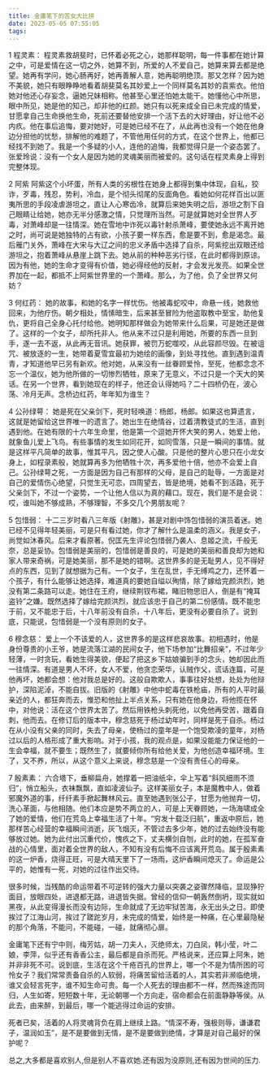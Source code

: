 ```yaml
---
title: 金庸笔下的苦女大比拼
date: 2023-05-05 07:55:05
tags:
---
```


1 程灵素：
程灵素救胡斐时，已怀着必死之心，她那样聪明，每一件事都在她计算之中，可是爱情在这一切之外，她算不到，所爱的人不爱自己，她算来算去都是绝望。她再有学问，她心肠再好，她再善解人意，她再聪明绝顶。那又怎样？因为她不美貌，她只有眼睁睁地看着胡斐莫名其妙爱上一个同样莫名其妙的袁紫衣。他怕她对他还心存妄念，逼她兄妹相称。他甚至心里还怕她太能干。她懂他心中所思，眼中所见，她是他的知己，却非他的红颜。她只有以死来成全自已未完成的情爱，甘愿拿自己生命换他生命，死前还要替他安排一个活下去的大好理由，好让他不必内疚。他在事后追悔，要对她好，可是她已经不在了，从此再也没有一个她在他身边分担他的忧愁，排解他的难题了，不管他用任何的方式，在这个世界上，他都已经找不到她了。我是一个多疑的小人，连他的追悔，我都觉得只是一个姿态罢了。张爱玲说：没有一个女人是因为她的灵魂美丽而被爱的。这句话在程灵素身上得到完整体现。

2 阿紫
阿紫这个小坏蛋，所有人类的劣根性在她身上都得到集中体现，自私，狡诈，歹毒，残忍，势利，冷血，是个彻头彻尾的反面角色。看她如何花样百出以匪夷所思的手段凌虐游坦之，直让人心寒齿冷，就算后来她失明之后，游坦之割下自己眼睛让给她，她亦无半分感激之情，只觉理所当然。可是就算她对全世界人歹毒，对萧峰却是一往情深。她在雪地中诈死以毒针射杀萧峰，要使她永远不离开她之时，尚可说是她独特的占有欲，小孩子要一样东西，愈是要不到，愈是渴念。最后雁门关外，萧峰在大宋与大辽之间的忠义矛盾中选择了自杀，阿紫挖出双眼还给游坦之，抱着萧峰从悬崖上跳下去。她从前的种种恶劣行径，在此时都得到原谅。因为有他，她的生命才变得有价值，她必得经他的反射，才会发光发亮。如果全世界加在一起，都抵不上阿紫世界里的一个萧峰。那么，为了他，负了全世界又何妨？

3 何红药：
她的故事，和她的名字一样忧伤。他被毒蛇咬中，命悬一线，她救他回来，为他疗伤。朝夕相处，情愫暗生，后来甚至冒险为他盗取教中至宝，助他复仇，更将自己全身心托付给他。她明知那样做会为她带来什么后果，可是她还是做了。这样的一个女子，却所托非人。他从来不过只是利用她，所要的东西一旦到手，遂一去不返，从此再无音讯。她获罪，被罚万蛇噬咬，从此容颜尽毁。在被诅咒、被放逐的一生，她带着夏雪宜最初为她绘的画像，到处寻找他。直到遇到温青青，才知道他早已另有新欢。他对她，从来没有一丝眷顾爱怜，至死，他都念念不忘一个温仪，她为他所做的一切惨烈牺牲，原来了无意义，不过只是一个天大的笑话。在另一个世界，看到她现在的样子，他还会认得她吗？二十四桥仍在，波心荡、冷月无声。念桥边红药，年年知为谁生？

4 公孙绿萼：
她是死在父亲剑下，死时轻唤道：杨郎，杨郎。如果这也算遗言，这就是她留给这世界唯一的遗言了。她出生在绝情谷，过着清教徒式的生活，直到遇到他。在她有限的十六年生命里，他是第一个逗她开怀大笑的男人，她爱上他，就象鱼儿爱上飞鸟。有些事情的发生如同花开，如同雪落，只是一瞬间的事情。就是这样平凡简单的故事，惟其平凡，因之使人心酸。只是他的整片心思只在小龙女身上，如程录素般，她就算再多为他牺牲十次，再多爱他十倍，他亦不会爱上自己。公孙绿萼之死，一方面是因为自己有那样的父母，是自己的耻辱，一方面是对自己的爱情伤心绝望，只觉生无可恋，四周望去，皆是绝境，她看不到活路，死于父亲剑下，不过一个姿势，一个让他人信以为真的藉口。现在，我们是不是会说：哎，谁叫她不够成熟，不够理智，不多交几个男朋友呢？

5 包惜弱：
十二三岁时看八三年版《射雕》，甚是对剧中饰包惜弱的演员着迷。她已经不见得年轻美丽，可是只有看过她，你才了解什么是温柔的涵义。我是女子，尚觉如沐春风。后来才看原著。倪匡先生评论包惜弱乃袭人、息姬之流，千般无奈，总是妥协。包惜弱是美丽的，包惜弱是善良的，可是她的美丽和善良却为她和家人带来奇祸，可是她美丽，那不是她的错啊。这世界多的是无耻男人，见不得好点的东西，见到了就想据为己有。一个女子，生在乱世，手无缚鸡之力，还怀着一个孩子，有什么能够让她选择，难道真的要她自缢以殉情，除了嫁给完颜洪烈，她没有第二条路可以走。她住在王府，继续荆钗布裙，睹旧物思旧人，倒是有“掩耳盗铃”之嫌。既然选择了嫁给完颜洪烈，就应该忠于自己的第二份感情。既不能忠于前，又不能忠于后，十八年前没有自杀，十八年后，更没有必要自杀了。说到底，只能说，包惜弱是一个没有原则的女子。

6 穆念慈：
爱上一个不该爱的人，这世界多的是这样悲哀故事。初相遇时，他是身份尊贵的小王爷，她是流落江湖的民间女子，他下场参加“比舞招亲”，不过年少轻薄，一时贪玩，看她生得美貌，便起了把这乡下姑娘骗到手的念头，她却因此而一往情深。有道是男人不坏，女人不爱，他贪恋荣华，认贼作父，谎话连篇，可是他再坏，她都会想：他对我总是好的。这般自欺欺人，事事往好处想，处处为他辩护，深陷泥淖，不能自拔。旧版的《射雕》中他中蛇毒在铁枪庙，所有的人平时最亲近的人，都狂奔而去，惟恐和他扯上半点关系，只有她在他身边，将他揽在怀中，对他说：活在这个世界太苦了。然后用铁枪头刺死他，以免他再受苦，跟着自刺，他而去。在修订后的版本中，穆念慈死于杨过幼年时，同样是死于自杀。杨过在从小没有父亲的同时，失去了母亲，使杨过的童年是一个饱受欺凌的童年，对杨过以后的人格形成了重大影响。对于小孩，我的观点是，如果没能能力保证他的一生会幸福，就不要生；既然生了，就要倾你所有给他关爱，为他创造幸福环境。生了，又不养，所以，从这个意义上来说，穆念慈是一个没有责任心的母亲。

7 殷素素：
六合塔下，垂柳扁舟，她撑着一把油纸伞，伞上写着“斜风细雨不须归”，悄立船头，衣袜飘飘，直如凌波仙子。这样美丽女子，本是魔教中人，做着邪魔外道的事，纤纤素手掀起舞林风云。直至她遇到张公子，甘愿为他抛弃一切，洗心革面，与他相随。他们本应是势不两立的人，可是上天眷顾她，一场海啸成全了她的爱情，他们在荒岛上幸福生活了十年。“穷发十载泛归航”，重返中原后，她那样苦心经营的幸福瞬间消逝，灰飞烟灭，不管过去多少年，她的过去始终没有能够放过她。她为此付出沉重代价，愧疚之下，丈夫横剑自刎，此时的她，在孤军奋战的心情里，面对着全世界的敌人，不知有没有后悔不应该离开荒岛。属于殷素素的这一炉香，烧得正旺，可是大晴天里下了一场雨，这炉香瞬间熄灭了。命运是公平的，她惟有一死，对她的过往作出交待。

很多时候，当残酷的命运带着不可逆转的强大力量以突袭之姿骤然降临，显现狰狞面目，放眼四处，进退都无路，进退皆失据。曾经的信仰一朝轰然倒坍，现实就如黑夜，从此变得漫长而没有边际，生命就成了无边牢狱苦海，永无出头之日。即使挨过了江海山河，挨过了蹉跎岁月，未完成的情爱，始终是一种痛，在心里最隐秘的那个角落，不能问，不能碰，一碰，就痛彻心扉。 　

金庸笔下还有宁中则，梅芳姑，胡一刀夫人，灭绝师太，刀白凤，韩小莹，叶二娘，李萍，似乎还有香香公主，最后都是自杀而死。严格说来，还应算上阿朱，她并非非死不可。说到底，生活在这个千疮百孔的世界上，哪一个不是为情所困的可怜女子？我们常常责备自杀的人软弱，将痛苦留给活着的人，其实若非濒临绝境，谁又会轻言死字，谁不知生命可贵。每一个人死去的理由都不一样，然而殊途而同归，人生如寄，短短数十年，无论朝哪一个方向走，宿命都会在前面静静等侯。从此去，由来醉，到最后，哪一个能逃得过命运的安排。

死者已矣，活着的人将灵魂背负在肩上继续上路。“情深不寿，强极则辱，谦谦君子，温润如玉”，是不是要做到无情，是不是要做到绝情，才算是对自己最好的保护呢？

总之,大多都是喜欢别人,但是别人不喜欢她.还有因为没原则,还有因为世间的压力.
